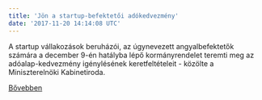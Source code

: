 ```yaml
---
title: 'Jön a startup-befektetői adókedvezmény'
date: '2017-11-20 14:14:08 UTC'
---
```


A startup vállakozások beruházói, az úgynevezett angyalbefektetők számára a december 9-én hatályba lépő kormányrendelet teremti meg az adóalap-kedvezmény igénylésének keretfeltételeit - közölte a Miniszterelnöki Kabinetiroda.


[Bővebben](http://ift.tt/2B7iJSe)
